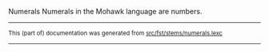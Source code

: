 Numerals
Numerals in the Mohawk language are numbers.

* * *

<small>This (part of) documentation was generated from [src/fst/stems/numerals.lexc](https://github.com/giellalt/lang-moh/blob/main/src/fst/stems/numerals.lexc)</small>

---

